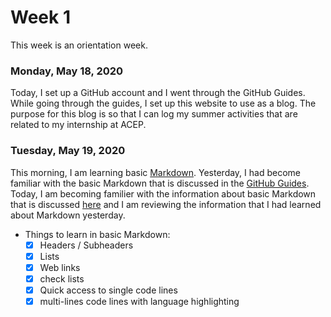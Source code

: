 # Week 1
This week is an orientation week. 

### Monday, May 18, 2020
Today, I set up a GitHub account and I went through the GitHub Guides. While going through the guides, I set up this website 
to use as a blog. The purpose for this blog is so that I can log my summer activities that are related to my internship
at ACEP.

### Tuesday, May 19, 2020
This morning, I am learning basic [Markdown](https://www.markdownguide.org/basic-syntax/).  Yesterday, I had become familiar with the 
basic Markdown that is discussed in the [GitHub Guides](https://guides.github.com/features/mastering-markdown/). Today, I am becoming 
familier with the information about basic Markdown that is discussed [here](https://www.markdownguide.org/basic-syntax/) and I am 
reviewing the information that I had learned about Markdown yesterday.

* Things to learn in basic Markdown:
  * [x] Headers / Subheaders 
  * [x] Lists 
  * [x] Web links 
  * [x] check lists 
  * [x] Quick access to single code lines 
  * [x] multi-lines code lines with language highlighting 
